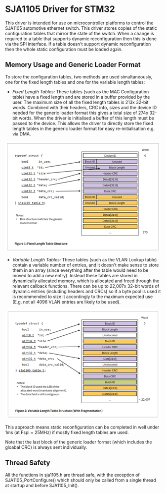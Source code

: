 # SJA1105 Driver for STM32


This driver is intended for use on microcontroller platforms to control the SJA1105 automotive ethernet switch. This driver stores copies of the static configuration tables that mirror the state of the switch. When a change is required to a table that supports dynamic reconfiguration then this is done via the SPI interface. If a table doesn't support dynamic reconfiguration then the whole static configuration must be loaded again.


## Memory Usage and Generic Loader Format

To store the configuration tables, two methods are used simultaneously, one for the fixed length tables and one for the variable length tables:

- *Fixed Length Tables:* These tables (such as the MAC Configuration table) have a fixed length and are stored in a buffer provided by the user. The maximum size of all the fixed length tables is 213x 32-bit words. Combined with their headers, CRC info, sizes and the device ID needed for the generic loader format this gives a total size of 274x 32-bit words. When the driver is initialised a buffer of this length must be passed to the device. This allows the driver to directly store the fixed length tables in the generic loader format for easy re-initialisation e.g. via DMA.

![fixed-length-table-structure](Images/fixed-length-table-structure.png)

- *Variable Length Tables:* These tables (such as the VLAN Lookup table) contain a variable number of entries, and it doesn't make sense to store them in an array (since everything after the table would need to be moved to add a new entry). Instead these tables are stored in dynamically allocated memory, which is allocated and freed through the relevant callback functions. There can be up to 22,007x 32-bit words of dynamic entries (including headers and CRCs) so if a byte pool is used it is recommended to size it accordingly to the maximum expected use (E.g. not all 4096 VLAN entries are likely to be used).

![variable-length-table-structure](Images/variable-length-table-structure.png)

This approach means static reconfiguration can be completed in well under 1ms (at Fspi = 25MHz) if mostly fixed length tables are used.

Note that the last block of the generic loader format (which includes the gloabal CRC) is always sent individually.

## Thread Safety

All the functions in sja1105.h are thread safe, with the exception of SJA1105_PortConfigure() which should only be called from a single thread at startup and before SJA1105_Init().
